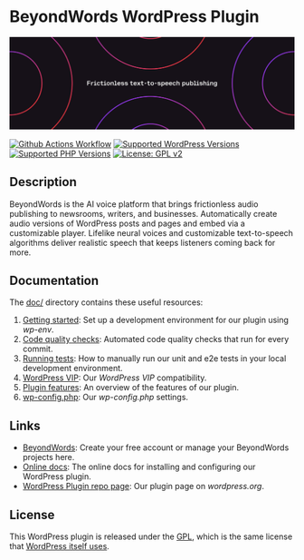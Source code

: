 #   BeyondWords WordPress Plugin

![Banner](.wordpress-org/banner-1544x500.png)

[![Github Actions Workflow](https://github.com/beyondwords-io/wordpress-plugin/actions/workflows/main.yml/badge.svg?branch=main)](https://github.com/beyondwords-io/wordpress-plugin/actions/workflows/main.yml)
[![Supported WordPress Versions](https://img.shields.io/static/v1?label=&message=5.8+-+6.4&color=blue&logo=wordpress&logoColor=white)](https://wordpress.org/)
[![Supported PHP Versions](https://img.shields.io/static/v1?label=&message=7.4+-+8.3&color=777bb4&logo=php&logoColor=white)](https://www.php.net/)
[![License: GPL v2](https://img.shields.io/badge/License-GPL_v2-blue.svg)](https://www.gnu.org/licenses/old-licenses/gpl-2.0.en.html)

##  Description

BeyondWords is the AI voice platform that brings frictionless audio publishing to newsrooms, writers, and businesses. Automatically create audio versions of WordPress posts and pages and embed via a customizable player. Lifelike neural voices and customizable text-to-speech algorithms deliver realistic speech that keeps listeners coming back for more.

##  Documentation

The [doc/](./doc/) directory contains these useful resources:

1. [Getting started](./doc/getting-started.md): Set up a development environment
for our plugin using *wp-env*.
2. [Code quality checks](./doc/code-quality-checks.md): Automated code quality
checks that run for every commit.
3. [Running tests](./doc/running-tests.md): How to manually run our unit and e2e tests in your
local development environment.
4. [WordPress VIP](./doc/wordpress-vip.md): Our *WordPress VIP* compatibility.
5. [Plugin features](./doc/plugin-features.md): An overview of the features of
our plugin.
6. [wp-config.php](./doc/wp-config.md): Our *wp-config.php* settings.

##  Links

- [BeyondWords](https://beyondwords.io/): Create your free account or manage
your BeyondWords projects here.
- [Online docs](https://docs.beyondwords.io/docs-and-guides/content/connect-cms/wordpress):
The online docs for installing and configuring our WordPress plugin.
- [WordPress Plugin repo page](https://wordpress.org/plugins/speechkit/): Our
plugin page on *wordpress.org*.

##  License

This WordPress plugin is released under the [GPL](https://www.gnu.org/licenses/licenses.html#GPL),
which is the same license that [WordPress itself uses](https://wordpress.org/about/license/).
